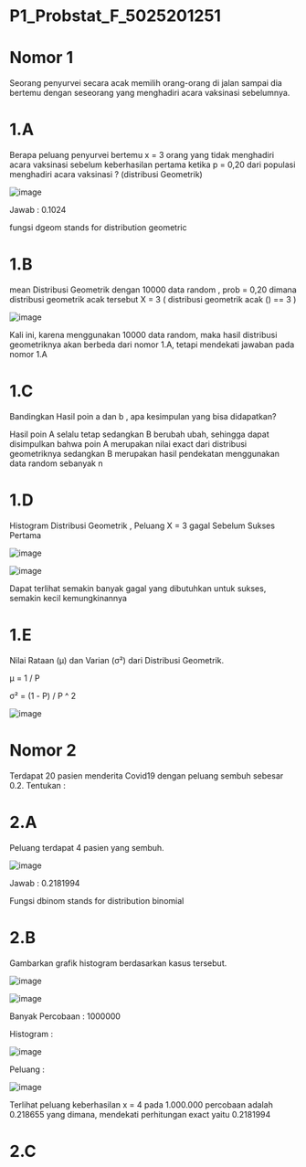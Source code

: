 # P1_Probstat_F_5025201251

# Nomor 1
Seorang penyurvei secara acak memilih orang-orang di jalan sampai dia bertemu dengan seseorang yang menghadiri acara vaksinasi sebelumnya. 

# 1.A
Berapa peluang penyurvei bertemu x = 3 orang yang tidak menghadiri acara vaksinasi  sebelum keberhasilan pertama ketika p = 0,20 dari populasi menghadiri acara vaksinasi ? (distribusi Geometrik)

![image](https://user-images.githubusercontent.com/82025946/162615123-6a27fcc8-3cce-4411-a580-3bd9ebf475e0.png)

Jawab : 0.1024

fungsi dgeom stands for distribution geometric

# 1.B
mean Distribusi Geometrik dengan 10000 data random , prob = 0,20 dimana distribusi geometrik acak tersebut X = 3 ( distribusi geometrik acak () == 3 )

![image](https://user-images.githubusercontent.com/82025946/162615035-06bb1fd9-a1f3-48a7-bdc2-ebbbed6b54b9.png)

Kali ini, karena menggunakan 10000 data random, maka hasil distribusi geometriknya akan berbeda dari nomor 1.A, tetapi mendekati jawaban pada nomor 1.A

# 1.C
Bandingkan Hasil poin a dan b , apa kesimpulan yang bisa didapatkan?

Hasil poin A selalu tetap sedangkan B berubah ubah, sehingga dapat disimpulkan bahwa poin A merupakan nilai exact dari distribusi geometriknya sedangkan B merupakan hasil pendekatan menggunakan data random sebanyak n

# 1.D
Histogram Distribusi Geometrik , Peluang X = 3 gagal Sebelum Sukses Pertama

![image](https://user-images.githubusercontent.com/82025946/162615353-fecdaab4-64c0-4798-b6b0-50b795d417c9.png)

![image](https://user-images.githubusercontent.com/82025946/162615433-2851b59b-54a3-4710-9b98-2d6dc515cb45.png)

Dapat terlihat semakin banyak gagal yang dibutuhkan untuk sukses, semakin kecil kemungkinannya

# 1.E
Nilai Rataan (μ) dan Varian (σ²) dari Distribusi Geometrik.

μ = 1 / P

σ² = (1 - P) / P ^ 2

![image](https://user-images.githubusercontent.com/82025946/162615414-c56595f0-5108-403e-9af2-ac1c0def3d9a.png)

# Nomor 2
Terdapat 20 pasien menderita Covid19 dengan peluang sembuh sebesar 0.2. Tentukan :

# 2.A
Peluang terdapat 4 pasien yang sembuh.

![image](https://user-images.githubusercontent.com/82025946/162615671-a95368d0-7f87-4dbf-8afc-7df02d747b3d.png)

Jawab : 0.2181994

Fungsi dbinom stands for distribution binomial

# 2.B
Gambarkan grafik histogram berdasarkan kasus tersebut.

![image](https://user-images.githubusercontent.com/82025946/162616741-84467fd5-1336-4368-91f5-8466fa8442c7.png)

![image](https://user-images.githubusercontent.com/82025946/162616759-49fdb24c-9963-42a1-b3d2-44aca69cbd1c.png)

Banyak Percobaan : 1000000

Histogram :

![image](https://user-images.githubusercontent.com/82025946/162616809-db83b88c-36e8-4ac1-98ab-c06753595b0a.png)

Peluang :

![image](https://user-images.githubusercontent.com/82025946/162616799-df2be340-e34f-4387-a832-3d2e6d844802.png)

Terlihat peluang keberhasilan x = 4 pada 1.000.000 percobaan adalah 0.218655 yang dimana, mendekati perhitungan exact yaitu 0.2181994

# 2.C



